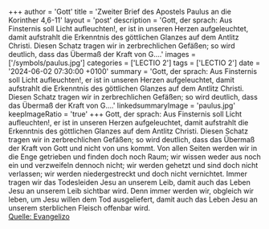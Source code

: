 +++
author = 'Gott'
title = 'Zweiter Brief des Apostels Paulus an die Korinther 4,6-11'
layout = 'post'
description = 'Gott, der sprach: Aus Finsternis soll Licht aufleuchten!, er ist in unseren Herzen aufgeleuchtet, damit aufstrahlt die Erkenntnis des göttlichen Glanzes auf dem Antlitz Christi. Diesen Schatz tragen wir in zerbrechlichen Gefäßen; so wird deutlich, dass das Übermaß der Kraft von G....'
images = ['/symbols/paulus.jpg']
categories = ['LECTIO 2']
tags = ['LECTIO 2']
date = '2024-06-02 07:30:00 +0100'
summary = 'Gott, der sprach: Aus Finsternis soll Licht aufleuchten!, er ist in unseren Herzen aufgeleuchtet, damit aufstrahlt die Erkenntnis des göttlichen Glanzes auf dem Antlitz Christi. Diesen Schatz tragen wir in zerbrechlichen Gefäßen; so wird deutlich, dass das Übermaß der Kraft von G....'
linkedsummaryImage = 'paulus.jpg'
keepImageRatio = 'true'
+++
Gott, der sprach: Aus Finsternis soll Licht aufleuchten!, er ist in unseren Herzen aufgeleuchtet, damit aufstrahlt die Erkenntnis des göttlichen Glanzes auf dem Antlitz Christi.
Diesen Schatz tragen wir in zerbrechlichen Gefäßen; so wird deutlich, dass das Übermaß der Kraft von Gott und nicht von uns kommt.<!--more-->
Von allen Seiten werden wir in die Enge getrieben und finden doch noch Raum; wir wissen weder aus noch ein und verzweifeln dennoch nicht;
wir werden gehetzt und sind doch nicht verlassen; wir werden niedergestreckt und doch nicht vernichtet.
Immer tragen wir das Todesleiden Jesu an unserem Leib, damit auch das Leben Jesu an unserem Leib sichtbar wird.
Denn immer werden wir, obgleich wir leben, um Jesu willen dem Tod ausgeliefert, damit auch das Leben Jesu an unserem sterblichen Fleisch offenbar wird.<br> [Quelle: Evangelizo](https://evangeliumtagfuertag.org/DE/gospel)